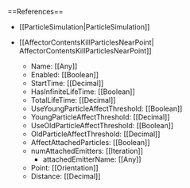 ==References==
 * [[ParticleSimulation|ParticleSimulation]]

 * [[AffectorContentsKillParticlesNearPoint| AffectorContentsKillParticlesNearPoint]]
   * Name: [[Any]]
   * Enabled: [[Boolean]]
   * StartTime: [[Decimal]]
   * HasInfiniteLifeTime: [[Boolean]]
   * TotalLifeTime: [[Decimal]]
   * UseYoungParticleAffectThreshold: [[Boolean]]
   * YoungParticleAffectThreshold: [[Decimal]]
   * UseOldParticleAffectThreshold: [[Boolean]]
   * OldParticleAffectThreshold: [[Decimal]]
   * AffectAttachedParticles: [[Boolean]]
   * numAttachedEmitters: [[Iteration]]
     * attachedEmitterName: [[Any]]
   * Point: [[Orientation]]
   * Distance: [[Decimal]]


